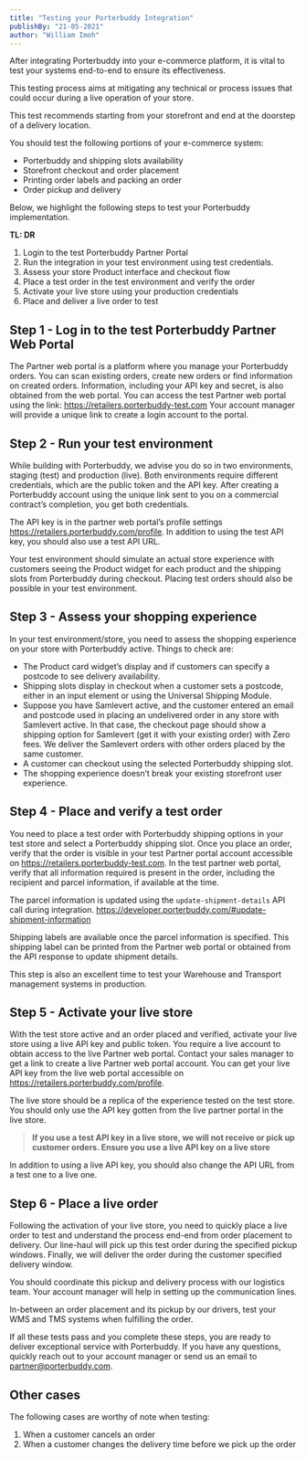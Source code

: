 ```yaml
---
title: "Testing your Porterbuddy Integration"
publishBy: "21-05-2021"
author: "William Imoh"
---
```


After integrating Porterbuddy into your e-commerce platform, it is vital to test your systems end-to-end to ensure its effectiveness.

This testing process aims at mitigating any technical or process issues that could occur during a live operation of your store.

This test recommends starting from your storefront and end at the doorstep of a delivery location.

You should test the following portions of your e-commerce system:

- Porterbuddy and shipping slots availability
- Storefront checkout and order placement
- Printing order labels and packing an order
- Order pickup and delivery

Below, we highlight the following steps to test your Porterbuddy implementation.

**TL: DR**

1. Login to the test Porterbuddy Partner Portal
2. Run the integration in your test environment using test credentials.
3. Assess your store Product interface and checkout flow
4. Place a test order in the test environment and verify the order
5. Activate your live store using your production credentials
6. Place and deliver a live order to test

## Step 1 - Log in to the test Porterbuddy Partner Web Portal

The Partner web portal is a platform where you manage your Porterbuddy orders. You can scan existing orders, create new orders or find information on created orders. Information, including your API key and secret, is also obtained from the web portal.
You can access the test Partner web portal using the link:
https://retailers.porterbuddy-test.com
Your account manager will provide a unique link to create a login account to the portal.

## Step 2 - Run your test environment

While building with Porterbuddy, we advise you do so in two environments, staging (test) and production (live). Both environments require different credentials, which are the public token and the API key. After creating a Porterbuddy account using the unique link sent to you on a commercial contract’s completion, you get both credentials.

The API key is in the partner web portal’s profile settings https://retailers.porterbuddy.com/profile.
In addition to using the test API key, you should also use a test API URL.

Your test environment should simulate an actual store experience with customers seeing the Product widget for each product and the shipping slots from Porterbuddy during checkout.
Placing test orders should also be possible in your test environment.

## Step 3 - Assess your shopping experience

In your test environment/store, you need to assess the shopping experience on your store with Porterbuddy active. Things to check are:

- The Product card widget’s display and if customers can specify a postcode to see delivery availability.
- Shipping slots display in checkout when a customer sets a postcode, either in an input element or using the Universal Shipping Module.
- Suppose you have Samlevert active, and the customer entered an email and postcode used in placing an undelivered order in any store with Samlevert active. In that case, the checkout page should show a shipping option for Samlevert (get it with your existing order) with Zero fees. We deliver the Samlevert orders with other orders placed by the same customer.
- A customer can checkout using the selected Porterbuddy shipping slot.
- The shopping experience doesn’t break your existing storefront user experience.

## Step 4 - Place and verify a test order

You need to place a test order with Porterbuddy shipping options in your test store and select a Porterbuddy shipping slot.
Once you place an order, verify that the order is visible in your test Partner portal account accessible on https://retailers.porterbuddy-test.com.
In the test partner web portal, verify that all information required is present in the order, including the recipient and parcel information, if available at the time.

The parcel information is updated using the `update-shipment-details` API call during integration. https://developer.porterbuddy.com/#update-shipment-information

Shipping labels are available once the parcel information is specified. This shipping label can be printed from the Partner web portal or obtained from the API response to update shipment details.

This step is also an excellent time to test your Warehouse and Transport management systems in production.

## Step 5 - Activate your live store

With the test store active and an order placed and verified, activate your live store using a live API key and public token. You require a live account to obtain access to the live Partner web portal. Contact your sales manager to get a link to create a live Partner web portal account.
You can get your live API key from the live web portal accessible on https://retailers.porterbuddy.com/profile.

The live store should be a replica of the experience tested on the test store. You should only use the API key gotten from the live partner portal in the live store.

> **If you use a test API key in a live store, we will not receive or pick up customer orders. Ensure you use a live API key on a live store**

In addition to using a live API key, you should also change the API URL from a test one to a live one.

## Step 6 - Place a live order

Following the activation of your live store, you need to quickly place a live order to test and understand the process end-end from order placement to delivery.
Our line-haul will pick up this test order during the specified pickup windows. Finally, we will deliver the order during the customer specified delivery window.

You should coordinate this pickup and delivery process with our logistics team. Your account manager will help in setting up the communication lines.

In-between an order placement and its pickup by our drivers, test your WMS and TMS systems when fulfilling the order.

If all these tests pass and you complete these steps, you are ready to deliver exceptional service with Porterbuddy. If you have any questions, quickly reach out to your account manager or send us an email to [partner@porterbuddy.com](mailto:partner@porterbuddy.com).

## Other cases

The following cases are worthy of note when testing:

1. When a customer cancels an order
2. When a customer changes the delivery time before we pick up the order
